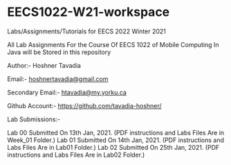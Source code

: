 # EECS1022-W21-workspace
Labs/Assignments/Tutorials for EECS 2022 Winter 2021

All Lab Assignments For the Course Of EECS 1022 of Mobile Computing In Java will be Stored in this repository

Author:- Hoshner Tavadia

Email:- hoshnertavadia@gmail.com

Secondary Email:- htavadia@my.yorku.ca

Github Account:- https://github.com/tavadia-hoshner/
  
  
  
Lab Submissions:-

Lab 00 Submitted On 13th Jan, 2021. (PDF instructions and Labs Files Are in Week_01 Folder.)
Lab 01 Submitted On 14th Jan, 2021. (PDF instructions and Labs Files Are in Lab01 Folder.)
Lab 02 Submitted On 25th Jan, 2021. (PDF instructions and Labs Files Are in Lab02 Folder.)
